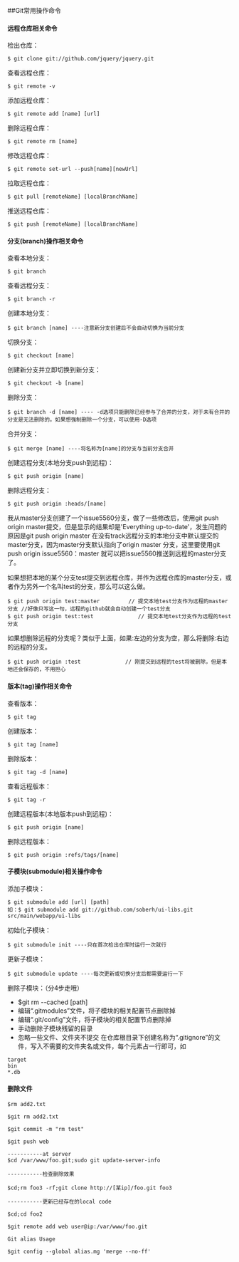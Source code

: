 ##Git常用操作命令

#### 远程仓库相关命令

检出仓库：
```
$ git clone git://github.com/jquery/jquery.git
```
查看远程仓库：
```
$ git remote -v
```
添加远程仓库：
```
$ git remote add [name] [url]
```
删除远程仓库：
```
$ git remote rm [name]
```
修改远程仓库：
```
$ git remote set-url --push[name][newUrl]
```
拉取远程仓库：
```
$ git pull [remoteName] [localBranchName]
```
推送远程仓库：
```
$ git push [remoteName] [localBranchName]
```
#### 分支(branch)操作相关命令

查看本地分支：
```
$ git branch
```
查看远程分支：
```
$ git branch -r
```
创建本地分支：
```
$ git branch [name] ----注意新分支创建后不会自动切换为当前分支
```
切换分支：
```
$ git checkout [name]
```
创建新分支并立即切换到新分支：
```
$ git checkout -b [name]
```
删除分支：
```
$ git branch -d [name] ---- -d选项只能删除已经参与了合并的分支，对于未有合并的分支是无法删除的。如果想强制删除一个分支，可以使用-D选项
```
合并分支：
```
$ git merge [name] ----将名称为[name]的分支与当前分支合并
```
创建远程分支(本地分支push到远程)：
```
$ git push origin [name]
```
删除远程分支：
```
$ git push origin :heads/[name]
```

我从master分支创建了一个issue5560分支，做了一些修改后，使用git push origin master提交，但是显示的结果却是'Everything up-to-date'，发生问题的原因是git push origin master 在没有track远程分支的本地分支中默认提交的master分支，因为master分支默认指向了origin master 分支，这里要使用git push origin issue5560：master 就可以把issue5560推送到远程的master分支了。

如果想把本地的某个分支test提交到远程仓库，并作为远程仓库的master分支，或者作为另外一个名叫test的分支，那么可以这么做。

```
$ git push origin test:master         // 提交本地test分支作为远程的master分支 //好像只写这一句，远程的github就会自动创建一个test分支
$ git push origin test:test              // 提交本地test分支作为远程的test分支
```

如果想删除远程的分支呢？类似于上面，如果:左边的分支为空，那么将删除:右边的远程的分支。
```
$ git push origin :test              // 刚提交到远程的test将被删除，但是本地还会保存的，不用担心
```
#### 版本(tag)操作相关命令
查看版本：
```
$ git tag
```
创建版本：
```
$ git tag [name]
```
删除版本：
```
$ git tag -d [name]
```
查看远程版本：
```
$ git tag -r
```
创建远程版本(本地版本push到远程)：
```
$ git push origin [name]
```
删除远程版本：
```
$ git push origin :refs/tags/[name]
``` 
#### 子模块(submodule)相关操作命令
添加子模块：
```
$ git submodule add [url] [path]
如：$ git submodule add git://github.com/soberh/ui-libs.git src/main/webapp/ui-libs
```
初始化子模块：
```
$ git submodule init ----只在首次检出仓库时运行一次就行
```
更新子模块：
```
$ git submodule update ----每次更新或切换分支后都需要运行一下
```
删除子模块：（分4步走哦）
- $git rm --cached [path]
- 编辑“.gitmodules”文件，将子模块的相关配置节点删除掉
- 编辑“.git/config”文件，将子模块的相关配置节点删除掉
- 手动删除子模块残留的目录
- 忽略一些文件、文件夹不提交
在仓库根目录下创建名称为“.gitignore”的文件，写入不需要的文件夹名或文件，每个元素占一行即可，如
```
target
bin
*.db
```
 
#### 删除文件
```
$rm add2.txt

$git rm add2.txt

$git commit -m "rm test"

$git push web

-----------at server
$cd /var/www/foo.git;sudo git update-server-info

-----------检查删除效果

$cd;rm foo3 -rf;git clone http://[某ip]/foo.git foo3

-----------更新已经存在的local code

$cd;cd foo2

$git remote add web user@ip:/var/www/foo.git

Git alias Usage

$git config --global alias.mg 'merge --no-ff'
```